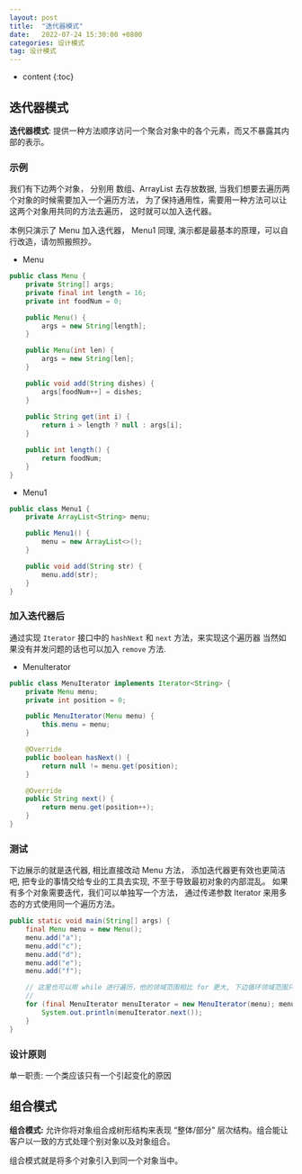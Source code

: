 ```yaml
---
layout: post
title:  "迭代器模式"
date:   2022-07-24 15:30:00 +0800
categories: 设计模式
tag: 设计模式
---
```


* content
{:toc}

## 迭代器模式
**迭代器模式**: 提供一种方法顺序访问一个聚合对象中的各个元素，而又不暴露其内部的表示。

### 示例

我们有下边两个对象， 分别用 数组、ArrayList 去存放数据, 当我们想要去遍历两个对象的时候需要加入一个遍历方法， 为了保持通用性，需要用一种方法可以让这两个对象用共同的方法去遍历， 这时就可以加入迭代器。

本例只演示了 Menu 加入迭代器， Menu1 同理, 演示都是最基本的原理，可以自行改造，请勿照搬照抄。

* Menu

```java
public class Menu {
    private String[] args;
    private final int length = 16;
    private int foodNum = 0;

    public Menu() {
        args = new String[length];
    }

    public Menu(int len) {
        args = new String[len];
    }

    public void add(String dishes) {
        args[foodNum++] = dishes;
    }
    
    public String get(int i) {
        return i > length ? null : args[i];
    }

    public int length() {
        return foodNum;
    }
}
```

* Menu1

```java
public class Menu1 {
    private ArrayList<String> menu;

    public Menu1() {
        menu = new ArrayList<>();
    }

    public void add(String str) {
        menu.add(str);
    }
}
```

### 加入迭代器后

通过实现 `Iterator` 接口中的 `hashNext` 和 `next` 方法，来实现这个遍历器
当然如果没有并发问题的话也可以加入 `remove` 方法.

* MenuIterator

```java
public class MenuIterator implements Iterator<String> {
    private Menu menu;
    private int position = 0;

    public MenuIterator(Menu menu) {
        this.menu = menu;
    }

    @Override
    public boolean hasNext() {
        return null != menu.get(position);
    }

    @Override
    public String next() {
        return menu.get(position++);
    }
}
```
### 测试

下边展示的就是迭代器, 相比直接改动 Menu 方法， 添加迭代器更有效也更简洁吧, 把专业的事情交给专业的工具去实现, 不至于导致最初对象的内部混乱。
如果有多个对象需要迭代，我们可以单独写一个方法， 通过传递参数 Iterator 来用多态的方式使用同一个遍历方法。

```java
public static void main(String[] args) {
    final Menu menu = new Menu();
    menu.add("a");
    menu.add("c");
    menu.add("d");
    menu.add("e");
    menu.add("f");

    // 这里也可以用 while 进行遍历，他的领域范围相比 for 更大, 下边循环领域范围只在他的循环体内有用， 这样可以减少不必要的麻烦，这是也是 Efffective Java 中比较推荐的
    // 
    for (final MenuIterator menuIterator = new MenuIterator(menu); menuIterator.hasNext();) {
        System.out.println(menuIterator.next());
    }
}
```

### 设计原则

单一职责: 一个类应该只有一个引起变化的原因

## 组合模式

**组合模式:** 允许你将对象组合成树形结构来表现 “整体/部分” 层次结构。组合能让客户以一致的方式处理个别对象以及对象组合。

组合模式就是将多个对象引入到同一个对象当中。
